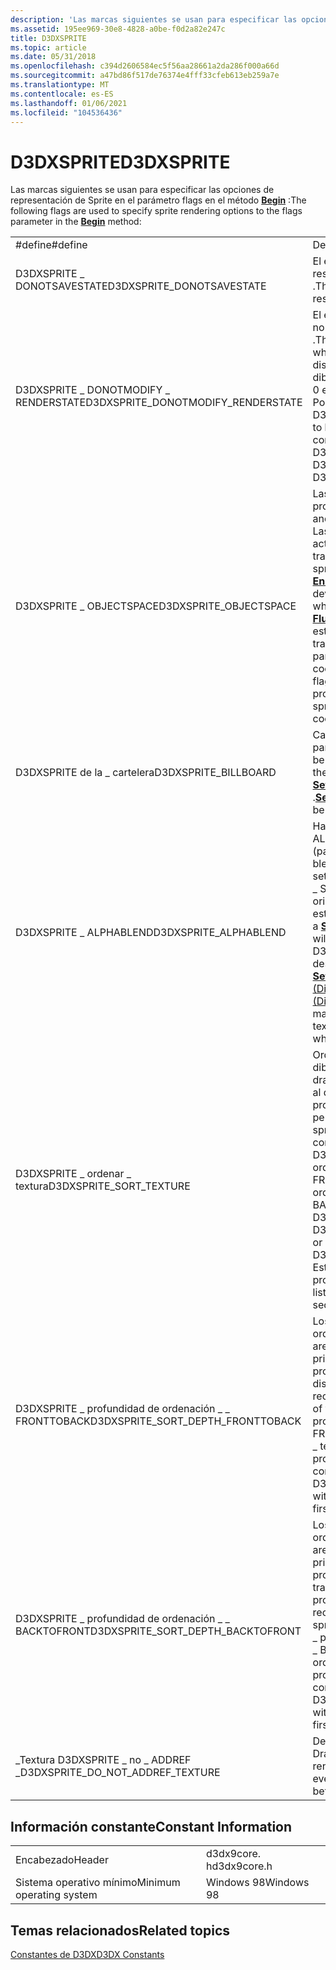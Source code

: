 ```yaml
---
description: 'Las marcas siguientes se usan para especificar las opciones de representación de Sprite en el parámetro flags en el método Begin:'
ms.assetid: 195ee969-30e8-4828-a0be-f0d2a82e247c
title: D3DXSPRITE
ms.topic: article
ms.date: 05/31/2018
ms.openlocfilehash: c394d2606584ec5f56aa28661a2da286f000a66d
ms.sourcegitcommit: a47bd86f517de76374e4fff33cfeb613eb259a7e
ms.translationtype: MT
ms.contentlocale: es-ES
ms.lasthandoff: 01/06/2021
ms.locfileid: "104536436"
---
```

# <a name="d3dxsprite"></a><span data-ttu-id="efaaa-103">D3DXSPRITE</span><span class="sxs-lookup"><span data-stu-id="efaaa-103">D3DXSPRITE</span></span>

<span data-ttu-id="efaaa-104">Las marcas siguientes se usan para especificar las opciones de representación de Sprite en el parámetro flags en el método [**Begin**](id3dxsprite--begin.md) :</span><span class="sxs-lookup"><span data-stu-id="efaaa-104">The following flags are used to specify sprite rendering options to the flags parameter in the [**Begin**](id3dxsprite--begin.md) method:</span></span>



|                                      |                                                                                                                                                                                                                                                                                                                                                                                                                                   |
|--------------------------------------|-----------------------------------------------------------------------------------------------------------------------------------------------------------------------------------------------------------------------------------------------------------------------------------------------------------------------------------------------------------------------------------------------------------------------------------|
| <span data-ttu-id="efaaa-105">\#define</span><span class="sxs-lookup"><span data-stu-id="efaaa-105">\#define</span></span>                             | <span data-ttu-id="efaaa-106">Descripción</span><span class="sxs-lookup"><span data-stu-id="efaaa-106">Description</span></span>                                                                                                                                                                                                                                                                                                                                                                                                                       |
| <span data-ttu-id="efaaa-107">D3DXSPRITE \_ DONOTSAVESTATE</span><span class="sxs-lookup"><span data-stu-id="efaaa-107">D3DXSPRITE\_DONOTSAVESTATE</span></span>           | <span data-ttu-id="efaaa-108">El estado del dispositivo no se guardará ni restaurará cuando se llame a [**Begin**](id3dxsprite--begin.md) o [**End**](id3dxsprite--end.md) .</span><span class="sxs-lookup"><span data-stu-id="efaaa-108">The device state is not to be saved or restored when [**Begin**](id3dxsprite--begin.md) or [**End**](id3dxsprite--end.md) is called.</span></span>                                                                                                                                                                                                                                                                                            |
| <span data-ttu-id="efaaa-109">D3DXSPRITE \_ DONOTMODIFY \_ RENDERSTATE</span><span class="sxs-lookup"><span data-stu-id="efaaa-109">D3DXSPRITE\_DONOTMODIFY\_RENDERSTATE</span></span> | <span data-ttu-id="efaaa-110">El estado de representación del dispositivo no se debe cambiar cuando se llama a [**Begin**](id3dxsprite--begin.md) .</span><span class="sxs-lookup"><span data-stu-id="efaaa-110">The device render state is not to be changed when [**Begin**](id3dxsprite--begin.md) is called.</span></span> <span data-ttu-id="efaaa-111">Se supone que el dispositivo está en un estado válido para dibujar vértices que contienen UsageIndex = 0 en los \_ datos de color D3DDECLUSAGE Position, D3DDECLUSAGE \_ TEXCOORD y D3DDECLUSAGE \_ .</span><span class="sxs-lookup"><span data-stu-id="efaaa-111">The device is assumed to be in a valid state to draw vertices containing UsageIndex = 0 in the D3DDECLUSAGE\_POSITION, D3DDECLUSAGE\_TEXCOORD, and D3DDECLUSAGE\_COLOR data.</span></span>                                                                                                                                                     |
| <span data-ttu-id="efaaa-112">D3DXSPRITE \_ OBJECTSPACE</span><span class="sxs-lookup"><span data-stu-id="efaaa-112">D3DXSPRITE\_OBJECTSPACE</span></span>              | <span data-ttu-id="efaaa-113">Las transformaciones mundo, vista y proyección no se modifican.</span><span class="sxs-lookup"><span data-stu-id="efaaa-113">The world, view, and projection transforms are not modified.</span></span> <span data-ttu-id="efaaa-114">Las transformaciones establecidas actualmente en el dispositivo se utilizan para transformar los sprites cuando se dibujan los sprites por lotes (cuando se llama a [**Flush**](id3dxsprite--flush.md) o [**End**](id3dxsprite--end.md) ).</span><span class="sxs-lookup"><span data-stu-id="efaaa-114">The transforms currently set to the device are used to transform the sprites when the batched sprites are drawn (when [**Flush**](id3dxsprite--flush.md) or [**End**](id3dxsprite--end.md) is called).</span></span> <span data-ttu-id="efaaa-115">Si no se especifica esta marca, se modifican las transformaciones mundo, vista y proyección para que los sprites se dibujen en coordenadas de espacio de pantalla.</span><span class="sxs-lookup"><span data-stu-id="efaaa-115">If this flag is not specified, then world, view, and projection transforms are modified so that sprites are drawn in screen-space coordinates.</span></span>              |
| <span data-ttu-id="efaaa-116">D3DXSPRITE de la \_ cartelera</span><span class="sxs-lookup"><span data-stu-id="efaaa-116">D3DXSPRITE\_BILLBOARD</span></span>                | <span data-ttu-id="efaaa-117">Cada Sprite se girará alrededor de su centro para que se enfrente al visor.</span><span class="sxs-lookup"><span data-stu-id="efaaa-117">Each sprite will be rotated about its center so that it is facing the viewer.</span></span> <span data-ttu-id="efaaa-118">Se debe llamar primero a [**SetWorldViewLH**](id3dxsprite--setworldviewlh.md) o [**SetWorldViewRH**](id3dxsprite--setworldviewrh.md) .</span><span class="sxs-lookup"><span data-stu-id="efaaa-118">[**SetWorldViewLH**](id3dxsprite--setworldviewlh.md) or [**SetWorldViewRH**](id3dxsprite--setworldviewrh.md) must be called first.</span></span>                                                                                                                                                                                                                |
| <span data-ttu-id="efaaa-119">D3DXSPRITE \_ ALPHABLEND</span><span class="sxs-lookup"><span data-stu-id="efaaa-119">D3DXSPRITE\_ALPHABLEND</span></span>               | <span data-ttu-id="efaaa-120">Habilita la combinación alfa con D3DRS \_ ALPHATESTENABLE establecido en **true** (para alfa distinto de cero).</span><span class="sxs-lookup"><span data-stu-id="efaaa-120">Enables alpha blending with D3DRS\_ALPHATESTENABLE set to **TRUE** (for nonzero alpha).</span></span> <span data-ttu-id="efaaa-121">D3DBLEND \_ SRCALPHA será el estado de Blend de origen y D3DBLEND \_ INVSRCALPHA será el estado de mezcla de destino en las llamadas a [**SetRenderState**](/windows/desktop/api).</span><span class="sxs-lookup"><span data-stu-id="efaaa-121">D3DBLEND\_SRCALPHA will be the source blend state, and D3DBLEND\_INVSRCALPHA will be the destination blend state in calls to [**SetRenderState**](/windows/desktop/api).</span></span> <span data-ttu-id="efaaa-122">Vea [Estado de mezcla alfa (Direct3D 9)](alpha-blending-state.md).</span><span class="sxs-lookup"><span data-stu-id="efaaa-122">See [Alpha Blending State (Direct3D 9)](alpha-blending-state.md).</span></span> <span data-ttu-id="efaaa-123">[**ID3DXFont**](id3dxfont.md) espera que esta marca se establezca al dibujar texto.</span><span class="sxs-lookup"><span data-stu-id="efaaa-123">[**ID3DXFont**](id3dxfont.md) expects this flag to be set when drawing text.</span></span> |
| <span data-ttu-id="efaaa-124">D3DXSPRITE \_ ordenar \_ textura</span><span class="sxs-lookup"><span data-stu-id="efaaa-124">D3DXSPRITE\_SORT\_TEXTURE</span></span>            | <span data-ttu-id="efaaa-125">Ordene los sprites por textura antes del dibujo.</span><span class="sxs-lookup"><span data-stu-id="efaaa-125">Sort sprites by texture prior to drawing.</span></span> <span data-ttu-id="efaaa-126">Esto puede mejorar el rendimiento al dibujar sprites no superpuestos de profundidad uniforme.</span><span class="sxs-lookup"><span data-stu-id="efaaa-126">This can improve performance when drawing non-overlapping sprites of uniform depth.</span></span> <span data-ttu-id="efaaa-127">También puede combinar la \_ textura de ordenación D3DXSPRITE \_ con la profundidad de ordenación D3DXSPRITE \_ \_ \_ FRONTTOBACK o la profundidad de \_ ordenación D3DXSPRITE \_ \_ BACKTOFRONT.</span><span class="sxs-lookup"><span data-stu-id="efaaa-127">You may also combine D3DXSPRITE\_SORT\_TEXTURE with either D3DXSPRITE\_SORT\_DEPTH\_FRONTTOBACK or D3DXSPRITE\_SORT\_DEPTH\_BACKTOFRONT.</span></span> <span data-ttu-id="efaaa-128">Esto ordenará la lista de sprites por profundidad y por segundo.</span><span class="sxs-lookup"><span data-stu-id="efaaa-128">This will sort the list of sprites by depth first and texture second.</span></span><br/>                                                                           |
| <span data-ttu-id="efaaa-129">D3DXSPRITE \_ profundidad de ordenación \_ \_ FRONTTOBACK</span><span class="sxs-lookup"><span data-stu-id="efaaa-129">D3DXSPRITE\_SORT\_DEPTH\_FRONTTOBACK</span></span> | <span data-ttu-id="efaaa-130">Los sprites se ordenan por profundidad en orden ascendente antes del dibujo.</span><span class="sxs-lookup"><span data-stu-id="efaaa-130">Sprites are sorted by depth in front-to-back order prior to drawing.</span></span> <span data-ttu-id="efaaa-131">Se recomienda este procedimiento al dibujar sprites opacos de distintas profundidades.</span><span class="sxs-lookup"><span data-stu-id="efaaa-131">This procedure is recommended when drawing opaque sprites of varying depths.</span></span> <span data-ttu-id="efaaa-132">Puede combinar la \_ profundidad de ordenación D3DXSPRITE \_ \_ FRONTTOBACK con D3DXSPRITE \_ ordenar \_ textura para ordenar primero por profundidad y segundo por textura.</span><span class="sxs-lookup"><span data-stu-id="efaaa-132">You may combine D3DXSPRITE\_SORT\_DEPTH\_FRONTTOBACK with D3DXSPRITE\_SORT\_TEXTURE to sort first by depth, and second by texture.</span></span><br/>                                                                                                                                   |
| <span data-ttu-id="efaaa-133">D3DXSPRITE \_ profundidad de ordenación \_ \_ BACKTOFRONT</span><span class="sxs-lookup"><span data-stu-id="efaaa-133">D3DXSPRITE\_SORT\_DEPTH\_BACKTOFRONT</span></span> | <span data-ttu-id="efaaa-134">Los sprites se ordenan por profundidad en orden ascendente antes del dibujo.</span><span class="sxs-lookup"><span data-stu-id="efaaa-134">Sprites are sorted by depth in back-to-front order prior to drawing.</span></span> <span data-ttu-id="efaaa-135">Se recomienda este procedimiento al dibujar sprites transparentes de distintas profundidades.</span><span class="sxs-lookup"><span data-stu-id="efaaa-135">This procedure is recommended when drawing transparent sprites of varying depths.</span></span> <span data-ttu-id="efaaa-136">Puede combinar la \_ profundidad de ordenación D3DXSPRITE \_ \_ BACKTOFRONT con D3DXSPRITE \_ ordenar \_ textura para ordenar primero por profundidad y segundo por textura.</span><span class="sxs-lookup"><span data-stu-id="efaaa-136">You may combine D3DXSPRITE\_SORT\_DEPTH\_BACKTOFRONT with D3DXSPRITE\_SORT\_TEXTURE to sort first by depth, and second by texture.</span></span><br/>                                                                                                                              |
| <span data-ttu-id="efaaa-137">\_Textura D3DXSPRITE \_ no \_ ADDREF \_</span><span class="sxs-lookup"><span data-stu-id="efaaa-137">D3DXSPRITE\_DO\_NOT\_ADDREF\_TEXTURE</span></span> | <span data-ttu-id="efaaa-138">Deshabilita la llamada a AddRef () en cada Draw y Release () en Flush () para mejorar el rendimiento.</span><span class="sxs-lookup"><span data-stu-id="efaaa-138">Disables calling AddRef() on every draw, and Release() on Flush() for better performance.</span></span>                                                                                                                                                                                                                                                                                                                                         |



 

## <a name="constant-information"></a><span data-ttu-id="efaaa-139">Información constante</span><span class="sxs-lookup"><span data-stu-id="efaaa-139">Constant Information</span></span>



|                          |             |
|--------------------------|-------------|
| <span data-ttu-id="efaaa-140">Encabezado</span><span class="sxs-lookup"><span data-stu-id="efaaa-140">Header</span></span>                   | <span data-ttu-id="efaaa-141">d3dx9core. h</span><span class="sxs-lookup"><span data-stu-id="efaaa-141">d3dx9core.h</span></span> |
| <span data-ttu-id="efaaa-142">Sistema operativo mínimo</span><span class="sxs-lookup"><span data-stu-id="efaaa-142">Minimum operating system</span></span> | <span data-ttu-id="efaaa-143">Windows 98</span><span class="sxs-lookup"><span data-stu-id="efaaa-143">Windows 98</span></span>  |



 

## <a name="related-topics"></a><span data-ttu-id="efaaa-144">Temas relacionados</span><span class="sxs-lookup"><span data-stu-id="efaaa-144">Related topics</span></span>

<dl> <dt>

[<span data-ttu-id="efaaa-145">Constantes de D3DX</span><span class="sxs-lookup"><span data-stu-id="efaaa-145">D3DX Constants</span></span>](dx9-graphics-reference-d3dx-constants.md)
</dt> </dl>

 

 




